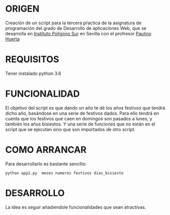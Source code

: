 # ORIGEN

Creación de un script para la tercera pŕactica de la asignatura de programación del grado de Desarrollo 
de aplicaciones Web, que se desarrolla en [Instituto Polígono Sur](https://iespoligonosur.org/) en Sevilla
con el profresor [Paulino Huerta](https://github.com/paulinohuerta)


# REQUISITOS

Tener instalado python 3.6

# FUNCIONALIDAD

El objetivo del script es que dando un año te dé los años festivos que tendrá dicho año, basándose 
en una serie de festivos dados. 
Para ello tendrá en cuenta que los festivos que caen en domingos son pasados a lunes, y también los años 
bisiestos. Y una serie de funciones que no están en el script que se ejecutan sino que son importados de otro script.


# COMO ARRANCAR

Para desarrollarlo es bastante sencillo: 



`python app2.py  meses numeros festivos dias_bisiesto`

# DESARROLLO 

La idea es seguir añadiendole funcionalidades que sean atractivas. 
